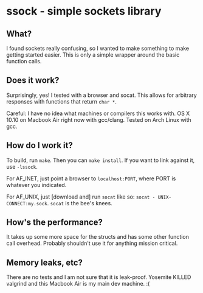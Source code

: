 # ssock - simple sockets library

## What?

I found sockets really confusing, so I wanted to make something to make getting
started easier. This is only a simple wrapper around the basic function calls.

## Does it work?

Surprisingly, yes! I tested with a browser and socat. This allows for arbitrary
responses with functions that return `char *`.

Careful: I have no idea what machines or compilers this works with. OS X 10.10
on Macbook Air right now with gcc/clang. Tested on Arch Linux with gcc.

## How do I work it?

To build, run `make`. Then you can `make install`. If you want to link against
it, use `-lssock`.

For AF_INET, just point a browser to `localhost:PORT`, where PORT is whatever
you indicated.

For AF_UNIX, just [download and] run `socat` like so: `socat -
UNIX-CONNECT:my.sock`. `socat` is the bee's knees.

## How's the performance?

It takes up some more space for the structs and has some other function call
overhead. Probably shouldn't use it for anything mission critical.

## Memory leaks, etc?

There are no tests and I am not sure that it is leak-proof. Yosemite KILLED
valgrind and this Macbook Air is my main dev machine. :(
